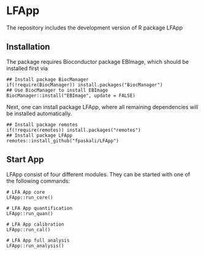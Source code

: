 # LFApp
The repository includes the development version of R package LFApp

## Installation

The package requires Bioconductor package EBImage, which should be installed
first via

```{r, eval = FALSE}
## Install package BiocManager
if(!require(BiocManager)) install.packages("BiocManager")
## Use BiocManager to install EBImage
BiocManager::install("EBImage", update = FALSE)
```

Next, one can install package LFApp, where all remaining dependencies will
be installed automatically.

```{r, eval = FALSE}
## Install package remotes
if(!require(remotes)) install.packages("remotes")
## Install package LFApp
remotes::install_github("fpaskali/LFApp")
```

## Start App
LFApp consist of four different modules. They can be started with one of the following commands: 

```{r}
# LFA App core
LFApp::run_core()

# LFA App quantification
LFApp::run_quan()

# LFA App calibration
LFApp::run_cal()

# LFA App full analysis
LFApp::run_analysis()
```
